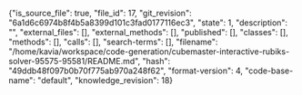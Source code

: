 {"is_source_file": true, "file_id": 17, "git_revision": "6a1d6c6974b8f4b5a8399d101c3fad0177116ec3", "state": 1, "description": "", "external_files": [], "external_methods": [], "published": [], "classes": [], "methods": [], "calls": [], "search-terms": [], "filename": "/home/kavia/workspace/code-generation/cubemaster-interactive-rubiks-solver-95575-95581/README.md", "hash": "49ddb48f097b0b70f775ab970a248f62", "format-version": 4, "code-base-name": "default", "knowledge_revision": 18}
